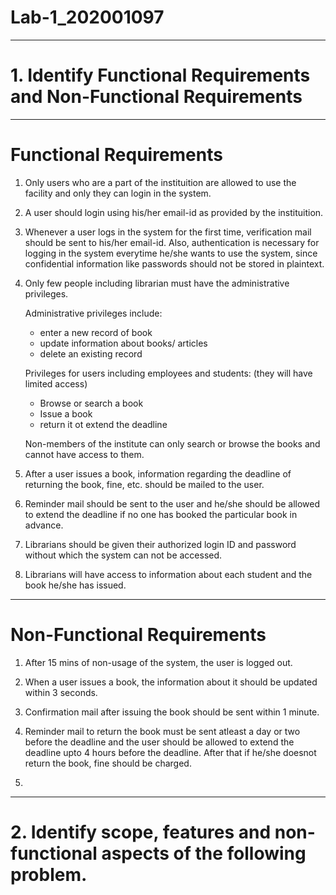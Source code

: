 # Lab-1_202001097

-----------------------------------------------------------------------------------------------------------------------------------------------------------------------

# 1. Identify Functional Requirements and Non-Functional Requirements

-----------------------------------------------------------------------------------------------------------------------------------------------------------------------

# Functional Requirements

1. Only users who are a part of the instituition are allowed to use the facility and only they can login in the system.

2. A user should login using his/her email-id as provided by the instituition.

3. Whenever a user logs in the system for the first time, verification mail should be sent to his/her email-id. 
Also, authentication is necessary for logging in the system everytime he/she wants to use the system, since confidential information like passwords should not be stored in plaintext.

4. Only few people including librarian must have the administrative privileges.

   Administrative privileges include:
   * enter a new record of book 
   * update information about books/ articles
   * delete an existing record

   Privileges for users including employees and students: (they will have limited access)
   * Browse or search a book
   * Issue a book
   * return it ot extend the deadline

   Non-members of the institute can only search or browse the books and cannot have access to them.

5. After a user issues a book, information regarding the deadline of returning the book, fine, etc. should be mailed to the user.

6. Reminder mail should be sent to the user and he/she should be allowed to extend the deadline if no one has booked the particular book in advance.

7. Librarians should be given their authorized login ID and password without which the system can not be accessed.

8. Librarians will have access to information about each student and the book he/she has issued.

-----------------------------------------------------------------------------------------------------------------------------------------------------------------------

# Non-Functional Requirements

1. After 15 mins of non-usage of the system, the user is logged out.

2. When a user issues a book, the information about it should be updated within 3 seconds.

3. Confirmation mail after issuing the book should be sent within 1 minute.

4. Reminder mail to return the book must be sent atleast a day or two before the deadline and the user should be allowed to extend the deadline upto 4 hours before the deadline. After that if he/she doesnot return the book, fine should be charged.

5. 


-----------------------------------------------------------------------------------------------------------------------------------------------------------------------

# 2. Identify scope, features and non-functional aspects of the following problem.
